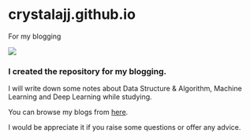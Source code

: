 # crystalajj.github.io
For my blogging

![](http://upload-images.jianshu.io/upload_images/8741154-b6dbf06aa127a4fb.jpg?imageMogr2/auto-orient/strip%7CimageView2/2/w/1240)

### I created the repository for my blogging. 

I will write down some notes about Data Structure & Algorithm, Machine Learning and Deep Learning while studying.

You can browse my blogs from [here](https://crystalajj.github.io/). 

I would be appreciate it if you raise some questions or offer any advice.
